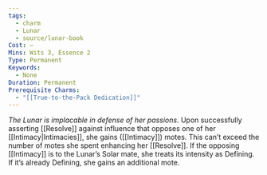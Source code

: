 ```yaml
---
tags:
  - charm
  - Lunar
  - source/lunar-book
Cost: —
Mins: Wits 3, Essence 2
Type: Permanent
Keywords:
  - None
Duration: Permanent
Prerequisite Charms:
  - "[[True-to-the-Pack Dedication]]"
---
```

*The Lunar is implacable in defense of her passions.*
Upon successfully asserting [[Resolve]] against influence that opposes one of her [[Intimacy|Intimacies]], she gains ([[Intimacy]]) motes. This can’t exceed the number of motes she spent enhancing her [[Resolve]]. If the opposing [[Intimacy]] is to the Lunar’s Solar mate, she treats its intensity as Defining. If it’s already Defining, she gains an additional mote.